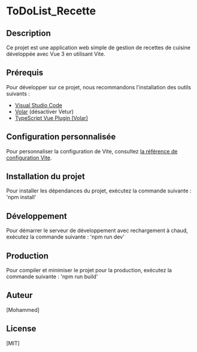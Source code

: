 # ToDoList_Recette

## Description
Ce projet est une application web simple de gestion de recettes de cuisine développée avec Vue 3 en utilisant Vite.

## Prérequis
Pour développer sur ce projet, nous recommandons l'installation des outils suivants :
- [Visual Studio Code](https://code.visualstudio.com/)
- [Volar](https://marketplace.visualstudio.com/items?itemName=Vue.volar) (désactiver Vetur)
- [TypeScript Vue Plugin (Volar)](https://marketplace.visualstudio.com/items?itemName=Vue.vscode-typescript-vue-plugin)

## Configuration personnalisée
Pour personnaliser la configuration de Vite, consultez [la référence de configuration Vite](https://vitejs.dev/config/).

## Installation du projet
Pour installer les dépendances du projet, exécutez la commande suivante : 'npm install'

## Développement
Pour démarrer le serveur de développement avec rechargement à chaud, exécutez la commande suivante : 'npm run dev'

## Production
Pour compiler et minimiser le projet pour la production, exécutez la commande suivante : 'npm run build'

## Auteur
[Mohammed]

## License
[MIT]


